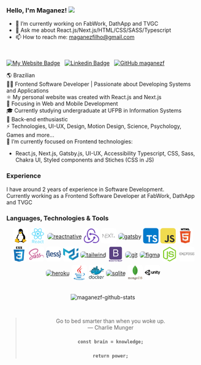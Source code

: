 ### Hello, I'm Maganez! <img src="https://media.giphy.com/media/hvRJCLFzcasrR4ia7z/giphy.gif" width="30px">

- 🔭 I’m currently working on FabWork, DathApp and TVGC
- 💬 Ask me about React.js/Next.js/HTML/CSS/SASS/Typescript
- 📫 How to reach me: maganezfilho@gmail.com

</br>

[![My Website Badge](https://img.shields.io/badge/-My_Website-101d42?style=flat-square&logo=react&logoColor=white&link=http://maganezf-me.vercel.app/)](http://maganezf-me.vercel.app/)
&nbsp;
[![Linkedin Badge](https://img.shields.io/badge/-LinkedIn-blue?style=flat-square&logo=Linkedin&logoColor=white&link=https://www.linkedin.com/in/maganezf/)](https://www.linkedin.com/in/maganezf/)
&nbsp;
[![GitHub maganezf](https://img.shields.io/github/followers/maganezf?label=follow+me&style=social)](https://github.com/maganezf)

🌎 Brazilian <br/> 👨‍💻 Frontend Software Developer | Passionate about Developing
Systems and Applications <br/> ⚛ My personal website was created with React.js
and Next.js <br/> 🎯 Focusing in Web and Mobile Development <br/> 🎓 Currently
studying undergraduate at UFPB in Information Systems <br/> 👀 Back-end
enthusiastic <br/> ⚡ Technologies, UI-UX, Design, Motion Design, Science,
Psychology, Games and more...<br/> 🌱 I’m currently focused on Frontend
technologies:

- React.js, Next.js, Gatsby.js, UI-UX, Accessibility Typescript, CSS, Sass,
  Chakra UI, Styled components and Stiches (CSS in JS)

### Experience

<p align="left">
 I have around 2 years of experience in Software Development. </br> Currently working as a Frontend Software Developer at FabWork, DathApp and TVGC
</p>

### Languages, Technologies & Tools

<div align="center" style="display: flex; flex-wrap: wrap; flex: 1; align-items: center; justify-content: center; flex-direction: row; gap: 5px">
      <a href="https://www.linux.org/" target="_blank">
       <img src="https://raw.githubusercontent.com/github/explore/80688e429a7d4ef2fca1e82350fe8e3517d3494d/topics/linux/linux.png" alt="nodejs" style="border-radius: 6px;" height="40"/>
      </a>
      <a href="https://reactjs.org/" target="_blank">
       <img src="https://raw.githubusercontent.com/devicons/devicon/master/icons/react/react-original-wordmark.svg" alt="reactjs" style="border-radius: 6px;" height="40"/>
      </a>
      <a href="https://reactnative.dev/" target="_blank">
       <img src="https://reactnative.dev/img/header_logo.svg" alt="reactnative" style="border-radius: 6px;" height="40"/>
      </a>
      <a href="https://reactjs.org/" target="_blank">
       <img src="https://raw.githubusercontent.com/devicons/devicon/master/icons/redux/redux-original.svg" alt="reactjs" style="border-radius: 6px;" height="40"/>
      </a>
      <a href="https://nextjs.org/" target="_blank">
       <img src="https://raw.githubusercontent.com/github/explore/28b02bbc9ad9f7a503c43775aebeb515dc2da5fc/topics/nextjs/nextjs.png" alt="nextjs" style="border-radius: 6px;" height="40"/>
      </a>
      <a href="https://www.gatsbyjs.com/" target="_blank">
       <img src="https://www.vectorlogo.zone/logos/gatsbyjs/gatsbyjs-icon.svg" alt="gatsby" style="border-radius: 6px;" height="40"/>
      </a>
      <a href="https://www.typescriptlang.org/" target="_blank">
       <img src="https://raw.githubusercontent.com/github/explore/80688e429a7d4ef2fca1e82350fe8e3517d3494d/topics/typescript/typescript.png" alt="typescript" style="border-radius: 6px;" height="40"/>
      </a>
      <a href="https://developer.mozilla.org/en-US/docs/Web/JavaScript" target="_blank">
       <img src="https://raw.githubusercontent.com/github/explore/80688e429a7d4ef2fca1e82350fe8e3517d3494d/topics/javascript/javascript.png" alt="javascript" style="border-radius: 6px;" height="40"/>
      </a>
      <a href="https://www.w3.org/html/" target="_blank">
       <img src="https://raw.githubusercontent.com/devicons/devicon/master/icons/html5/html5-original-wordmark.svg" alt="html5" style="border-radius: 6px;" height="40"/>
      </a>
      <a href="https://www.w3schools.com/css/" target="_blank">
       <img src="https://raw.githubusercontent.com/devicons/devicon/master/icons/css3/css3-original-wordmark.svg" alt="css3" style="border-radius: 6px;" height="40"/>
      </a>
      <a href="https://sass-lang.com" target="_blank">
       <img src="https://raw.githubusercontent.com/devicons/devicon/master/icons/sass/sass-original.svg" alt="sass" style="border-radius: 6px;" height="40"/>
      </a>
      <a href="https://lesscss.org/" target="_blank">
       <img src="https://raw.githubusercontent.com/devicons/devicon/master/icons/less/less-plain-wordmark.svg" alt="less" style="border-radius: 6px;" height="40"/>
      </a>
      <a href="https://getbootstrap.com" target="_blank">
       <img src="https://raw.githubusercontent.com/devicons/devicon/master/icons/materialui/materialui-original.svg" alt="material-ui" style="border-radius: 6px;" height="40"/>
      <a href="https://tailwindcss.com/" target="_blank">
       <img src="https://www.vectorlogo.zone/logos/tailwindcss/tailwindcss-icon.svg" alt="tailwind" style="border-radius: 6px;" height="40"/>
      </a>
      </a>
      <a href="https://getbootstrap.com" target="_blank">
       <img src="https://raw.githubusercontent.com/devicons/devicon/master/icons/bootstrap/bootstrap-plain-wordmark.svg" alt="bootstrap" style="border-radius: 6px;" height="40"/>
      </a>
      <a href="https://git-scm.com/" target="_blank">
       <img src="https://www.vectorlogo.zone/logos/git-scm/git-scm-icon.svg" alt="git" style="border-radius: 6px;" height="40"/>
      </a>
      <a href="https://www.figma.com/" target="_blank">
       <img src="https://www.vectorlogo.zone/logos/figma/figma-icon.svg" alt="figma" style="border-radius: 6px;" height="40"/>
      </a>
      <a href="https://nodejs.org/" target="_blank">
       <img src="https://raw.githubusercontent.com/devicons/devicon/master/icons/nodejs/nodejs-original.svg" alt="nodejs" style="border-radius: 6px;" height="40"/>
      </a>
      <a href="https://expressjs.com" target="_blank">
       <img src="https://raw.githubusercontent.com/devicons/devicon/master/icons/express/express-original-wordmark.svg" alt="express" style="border-radius: 6px;" height="40"/>
      </a>
      <a href="https://heroku.com" target="_blank">
       <img src="https://www.vectorlogo.zone/logos/heroku/heroku-icon.svg" alt="heroku" style="border-radius: 6px;" height="40"/>
      </a>
      <a href="https://www.java.com" target="_blank">
       <img src="https://raw.githubusercontent.com/devicons/devicon/master/icons/java/java-original.svg" alt="java" style="border-radius: 6px;" height="40"/>
      </a>
      <a href="https://www.docker.com/" target="_blank">
       <img src="https://raw.githubusercontent.com/devicons/devicon/master/icons/docker/docker-original-wordmark.svg" alt="docker" style="border-radius: 6px;" height="40"/>
      </a>
      <a href="https://www.sqlite.org/" target="_blank">
       <img src="https://www.vectorlogo.zone/logos/sqlite/sqlite-icon.svg" alt="sqlite" style="border-radius: 6px;" height="40"/>
      </a>
      <a href="https://www.mongodb.com/" target="_blank">
       <img src="https://raw.githubusercontent.com/devicons/devicon/master/icons/mongodb/mongodb-original-wordmark.svg" alt="mongodb" style="border-radius: 6px;" height="40"/>
      </a>
      <a href="https://unity.com/" target="_blank">
       <img src="https://raw.githubusercontent.com/github/explore/80688e429a7d4ef2fca1e82350fe8e3517d3494d/topics/unity/unity.png" alt="unity" style="border-radius: 6px;" height="40"/>
      </a>
</div>

</br>

<div align="center" text-align='center'>
<p align="center" text-align='center'>
 <img align="center" src="https://github-readme-stats.vercel.app/api/top-langs?username=maganezf&show_icons=true&locale=en&layout=compact&theme=dracula" alt="maganezf-github-stats" />
</p>
<div/>

</br>

> <div align="center" text-align='center'>
>  <p align="center" text-align='center'>
>   Go to bed smarter than when you woke up. <br/>
>   — Charlie Munger
>  </p>
>
> #### `const brain = knowledge;`
>
> #### `return power;`
>
> </div>

<!-- >  <img src='https://media.giphy.com/media/ijxKTF6iE4K4M/giphy.gif' width='200px'/> -->

<!-- Here are some ideas to get you started:

- 🌱 I’m currently learning ...
- 👯 I’m looking to collaborate on ...
- 🤔 I’m looking for help with ...
- 😄 Pronouns: ... -->
